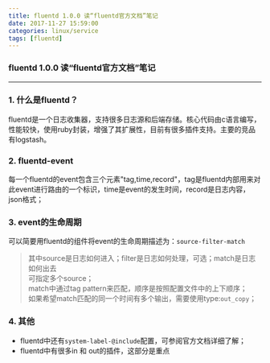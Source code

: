 ```yaml
---
title: fluentd 1.0.0 读“fluentd官方文档”笔记
date: 2017-11-27 15:59:00
categories: linux/service
tags: [fluentd]
---
```

### fluentd 1.0.0 读“fluentd官方文档”笔记

---

### 1. 什么是fluentd？
fluentd是一个日志收集器，支持很多日志源和后端存储。核心代码由c语言编写，性能较快，使用ruby封装，增强了其扩展性，目前有很多插件支持。主要的竞品有logstash。

### 2. fluentd-event
每一个fluentd的event包含三个元素"tag,time,record"，tag是fluentd内部用来对此event进行路由的一个标识，time是event的发生时间，record是日志内容，json格式；

### 3. event的生命周期
可以简要用fluentd的组件将event的生命周期描述为：`source-filter-match`  
> 其中source是日志如何进入；filter是日志如何处理，可选；match是日志如何出去  
可指定多个source；  
match中通过tag pattern来匹配，顺序是按照配置文件中的上下顺序；  
如果希望match匹配的同一个时间有多个输出，需要使用type:`out_copy`；  

### 4. 其他
- fluentd中还有`system-label-@include`配置，可参阅官方文档详细了解；  
- fluentd中有很多in 和 out的插件，这部分是重点
